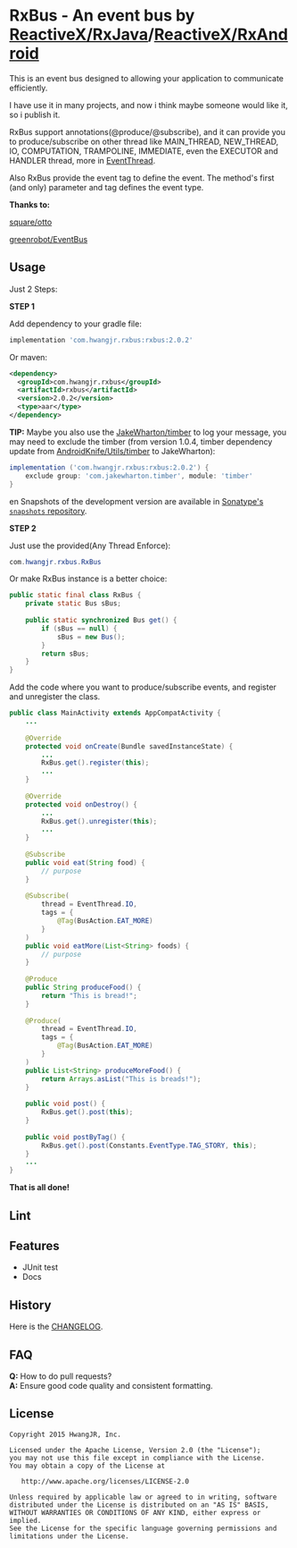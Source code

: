 RxBus - An event bus by [ReactiveX/RxJava](https://github.com/ReactiveX/RxJava)/[ReactiveX/RxAndroid](https://github.com/ReactiveX/RxAndroid)
=============================
This is an event bus designed to allowing your application to communicate efficiently.

I have use it in many projects, and now i think maybe someone would like it, so i publish it.

RxBus support annotations(@produce/@subscribe), and it can provide you to produce/subscribe on other thread 
like MAIN_THREAD, NEW_THREAD, IO, COMPUTATION, TRAMPOLINE, IMMEDIATE, even the EXECUTOR and HANDLER thread,
more in [EventThread](rxbus/src/main/java/com/hwangjr/rxbus/thread/EventThread.java).

Also RxBus provide the event tag to define the event. The method's first (and only) parameter and tag defines the event type.

**Thanks to:**

[square/otto](https://github.com/square/otto)

[greenrobot/EventBus](https://github.com/greenrobot/EventBus)

Usage
--------

Just 2 Steps:

**STEP 1**

Add dependency to your gradle file:
```groovy
implementation 'com.hwangjr.rxbus:rxbus:2.0.2'
```
Or maven:
``` xml
<dependency>
  <groupId>com.hwangjr.rxbus</groupId>
  <artifactId>rxbus</artifactId>
  <version>2.0.2</version>
  <type>aar</type>
</dependency>
```

**TIP:** Maybe you also use the [JakeWharton/timber](https://github.com/JakeWharton/timber) to log your message, you may need to exclude the timber (from version 1.0.4, timber dependency update from [AndroidKnife/Utils/timber](https://github.com/AndroidKnife/Utils/tree/master/timber) to JakeWharton):
``` groovy
implementation ('com.hwangjr.rxbus:rxbus:2.0.2') {
    exclude group: 'com.jakewharton.timber', module: 'timber'
}
```
en
Snapshots of the development version are available in [Sonatype's `snapshots` repository](https://oss.sonatype.org/content/repositories/snapshots/).

**STEP 2**

Just use the provided(Any Thread Enforce):
``` java
com.hwangjr.rxbus.RxBus
```
Or make RxBus instance is a better choice:
``` java
public static final class RxBus {
    private static Bus sBus;
    
    public static synchronized Bus get() {
        if (sBus == null) {
            sBus = new Bus();
        }
        return sBus;
    }
}
```

Add the code where you want to produce/subscribe events, and register and unregister the class.
``` java
public class MainActivity extends AppCompatActivity {
    ...
    
    @Override
    protected void onCreate(Bundle savedInstanceState) {
        ...
        RxBus.get().register(this);
        ...
    }
    
    @Override
    protected void onDestroy() {
        ...
        RxBus.get().unregister(this);
        ...
    }
        
    @Subscribe
    public void eat(String food) {
        // purpose
    }
        
    @Subscribe(
        thread = EventThread.IO,
        tags = {
            @Tag(BusAction.EAT_MORE)
        }
    )
    public void eatMore(List<String> foods) {
        // purpose
    }
    
    @Produce
    public String produceFood() {
        return "This is bread!";
    }
    
    @Produce(
        thread = EventThread.IO,
        tags = {
            @Tag(BusAction.EAT_MORE)
        }
    )
    public List<String> produceMoreFood() {
        return Arrays.asList("This is breads!");
    }
    
    public void post() {
        RxBus.get().post(this);
    }
    
    public void postByTag() {
        RxBus.get().post(Constants.EventType.TAG_STORY, this);
    }
    ...
}
```

**That is all done!**

Lint
--------

Features
--------
* JUnit test
* Docs

History
--------
Here is the [CHANGELOG](CHANGELOG.md).

FAQ
--------
**Q:** How to do pull requests?<br/>
**A:** Ensure good code quality and consistent formatting.

License
--------

    Copyright 2015 HwangJR, Inc.

    Licensed under the Apache License, Version 2.0 (the "License");
    you may not use this file except in compliance with the License.
    You may obtain a copy of the License at

       http://www.apache.org/licenses/LICENSE-2.0

    Unless required by applicable law or agreed to in writing, software
    distributed under the License is distributed on an "AS IS" BASIS,
    WITHOUT WARRANTIES OR CONDITIONS OF ANY KIND, either express or implied.
    See the License for the specific language governing permissions and
    limitations under the License.
